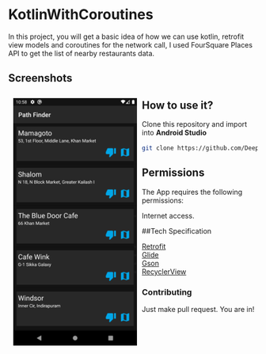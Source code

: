 # KotlinWithCoroutines


In this project, you will get a basic idea of how we can use kotlin, retrofit view models and coroutines for the network call, I used FourSquare Places API to get the list of nearby restaurants data. 


## Screenshots

[<img src="screenshots/screenshot1.png" align="left"
width="250"
    hspace="10" vspace="10">](screenshots/screenshot1.png)


    

## How to use it?
Clone this repository and import into **Android Studio**
```bash
git clone https://github.com/DeepakChhipa1999/kotlinproject.git
```

## Permissions
The App requires the following permissions:
- Internet access.

##Tech Specification
- [Retrofit](https://square.github.io/retrofit/)
- [Glide](https://github.com/bumptech/glide)
- [Gson](https://github.com/google/gson)
- [RecyclerView](https://developer.android.com/jetpack/androidx/releases/recyclerview)


### Contributing
Just make pull request. You are in!